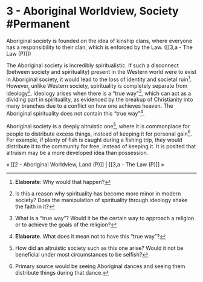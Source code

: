 # 3 - Aboriginal Worldview, Society #Permanent 
Aboriginal society is founded on the idea of kinship clans, where everyone has a responsibility to their clan, which is enforced by the Law. ([[3,a - The Law (P)]])

The Aboriginal society is incredibly spiritualistic. If such a disconnect (between society and spirituality) present in the Western world were to exist in Aboriginal society, it would lead to the loss of identity and societal ruin[^1]. However, unlike Western society, spirituality is completely separate from ideology[^2]. Ideology arises when there is a “true way”[^3], which can act as a dividing part in spirituality, as evidenced by the breakup of Christianity into many branches due to a conflict on how one achieves heaven. The Aboriginal spirituality does not contain this “true way”[^4].

Aboriginal society is a deeply altruistic one[^5], where it is commonplace for people to distribute excess things, instead of keeping it for personal gain[^6]. For example, if plenty of fish is caught during a fishing trip, they would distribute it to the community for free, instead of keeping it. It is posited that altruism may be a more developed idea than possession.

« [[2 - Aboriginal Worldview, Land (P)]] | [[3,a - The Law (P)]] »

[^1]: **Elaborate**: Why would that happen?
[^2]: Is this a reason why spirituality has become more minor in modern society? Does the manipulation of spirituality through ideology shake the faith in it?
[^3]: What is a “true way”? Would it be the certain way to approach a religion or to achieve the goals of the religion?
[^4]: **Elaborate**. What does it mean not to have this “true way”?
[^5]: How did an altruistic society such as this one arise? Would it not be beneficial under most circumstances to be selfish?
[^6]: Primary source would be seeing Aboriginal dances and seeing them distribute things during that dance.  